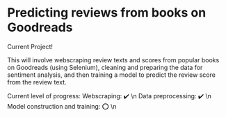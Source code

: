 # Predicting reviews from books on Goodreads

Current Project!

This will involve webscraping review texts and scores from popular books on Goodreads
(using Selenium), cleaning and preparing the data for sentiment analysis, and then training
a model to predict the review score from the review text.

Current level of progress:
Webscraping: :heavy_check_mark: \n
Data preprocessing: :heavy_check_mark: \n
Model construction and training: :o: \n
